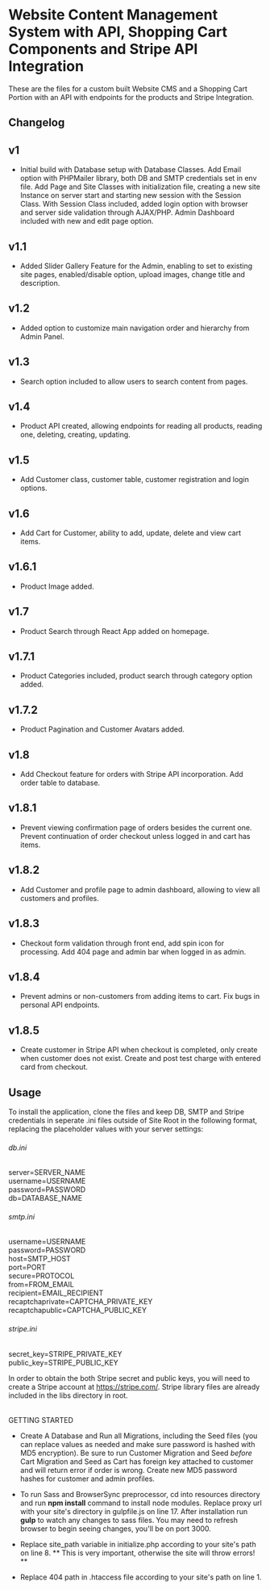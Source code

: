 # Website Content Management System with API, Shopping Cart Components and Stripe API Integration

These are the files for a custom built Website CMS and a Shopping Cart Portion with an API with endpoints for the products and Stripe Integration.

## Changelog

## v1
* Initial build with Database setup with Database Classes. Add Email option with PHPMailer library, both DB and SMTP credentials set in env file. Add Page and Site Classes with initialization file, creating a new site Instance on server start and starting new session with the Session Class. With Session Class included, added login option with browser and server side validation through AJAX/PHP. Admin Dashboard included with new and edit page option.

## v1.1
* Added Slider Gallery Feature for the Admin, enabling to set to existing site pages, enabled/disable option, upload images, change title and description.

## v1.2
* Added option to customize main navigation order and hierarchy from Admin Panel.

## v1.3
* Search option included to allow users to search content from pages.

## v1.4
* Product API created, allowing endpoints for reading all products, reading one, deleting, creating, updating.

## v1.5
* Add Customer class, customer table, customer registration and login options.

## v1.6
* Add Cart for Customer, ability to add, update, delete and view cart items.

## v1.6.1
* Product Image added.

## v1.7
* Product Search through React App added on homepage.

## v1.7.1
* Product Categories included, product search through category option added.

## v1.7.2
* Product Pagination and Customer Avatars added.

## v1.8
* Add Checkout feature for orders with Stripe API incorporation. Add order table to database.

## v1.8.1
* Prevent viewing confirmation page of orders besides the current one. Prevent continuation of order checkout unless logged in and cart has items.

## v1.8.2
* Add Customer and profile page to admin dashboard, allowing to view all customers and profiles.

## v1.8.3
* Checkout form validation through front end, add spin icon for processing. Add 404 page and admin bar when logged in as admin.

## v1.8.4
* Prevent admins or non-customers from adding items to cart. Fix bugs in personal API endpoints.

## v1.8.5
* Create customer in Stripe API when checkout is completed, only create when customer does not exist. Create and post test charge with entered card from checkout.

## Usage

To install the application, clone the files and keep DB, SMTP and Stripe credentials in seperate .ini files outside of Site Root in the following format, replacing the placeholder values with your server settings:

###### db.ini

server=SERVER_NAME<br />
username=USERNAME<br />
password=PASSWORD<br />
db=DATABASE_NAME<br />

###### smtp.ini

username=USERNAME<br />
password=PASSWORD<br />
host=SMTP_HOST<br />
port=PORT<br />
secure=PROTOCOL<br />
from=FROM_EMAIL<br />
recipient=EMAIL_RECIPIENT<br />
recaptchaprivate=CAPTCHA_PRIVATE_KEY<br />
recaptchapublic=CAPTCHA_PUBLIC_KEY<br />

###### stripe.ini

secret_key=STRIPE_PRIVATE_KEY<br />
public_key=STRIPE_PUBLIC_KEY<br />

In order to obtain the both Stripe secret and public keys, you will need to create a Stripe account at https://stripe.com/. Stripe library files are already included in the libs directory in root.

######

GETTING STARTED

* Create A Database and Run all Migrations, including the Seed files (you can replace values as needed and make sure password is hashed with MD5 encryption). Be sure to run Customer Migration and Seed *before* Cart Migration and Seed as Cart has foreign key attached to customer and will return error if order is wrong. Create new MD5 password hashes for customer and admin profiles.

* To run Sass and BrowserSync preprocessor, cd into resources directory and run **npm install** command to install node modules. Replace proxy url with your site's directory in gulpfile.js on line 17. After installation run **gulp** to watch any changes to sass files. You may need to refresh browser to begin seeing changes, you'll be on port 3000.

* Replace site_path variable in initialize.php according to your site's path on line 8. ** This is very important, otherwise the site will throw errors! **

* Replace 404 path in .htaccess file according to your site's path on line 1.